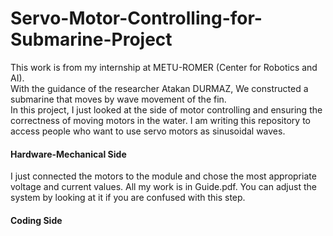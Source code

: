 # Servo-Motor-Controlling-for-Submarine-Project
This work is from my internship at METU-ROMER (Center for Robotics and AI).<br>
With the guidance of the researcher Atakan DURMAZ, We constructed a submarine that moves by wave movement of the fin.<br>
In this project, I just looked at the side of motor controlling and ensuring the correctness of moving motors in the water. I am writing this repository to access people who want to use servo motors as sinusoidal waves.

#### Hardware-Mechanical Side
I just connected the motors to the module and chose the most appropriate voltage and current values. All my work is in Guide.pdf. You can adjust the system by looking at it if you are confused with this step.

#### Coding Side


